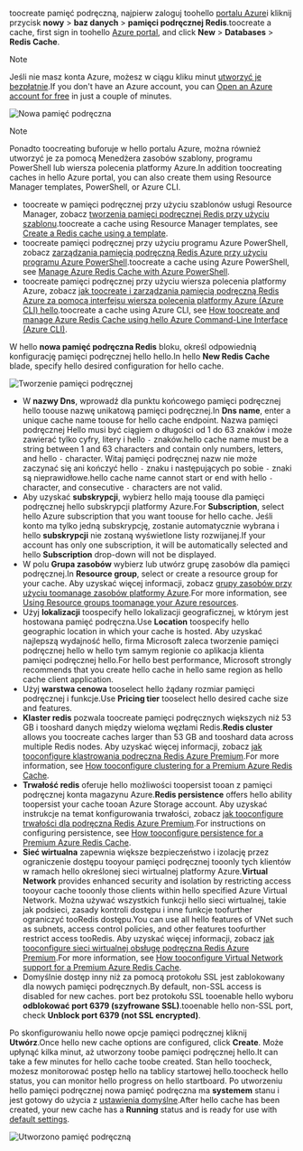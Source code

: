 <span data-ttu-id="74927-101">toocreate pamięć podręczną, najpierw zaloguj toohello [portalu Azure](https://portal.azure.com)i kliknij przycisk **nowy** > **baz danych** > **pamięci podręcznej Redis**.</span><span class="sxs-lookup"><span data-stu-id="74927-101">toocreate a cache, first sign in toohello [Azure portal](https://portal.azure.com), and click **New** > **Databases** > **Redis Cache**.</span></span>

> [!NOTE]
> <span data-ttu-id="74927-102">Jeśli nie masz konta Azure, możesz w ciągu kliku minut [utworzyć je bezpłatnie](https://azure.microsoft.com/pricing/free-trial/?WT.mc_id=redis_cache_hero).</span><span class="sxs-lookup"><span data-stu-id="74927-102">If you don't have an Azure account, you can [Open an Azure account for free](https://azure.microsoft.com/pricing/free-trial/?WT.mc_id=redis_cache_hero) in just a couple of minutes.</span></span>
> 
> 

![Nowa pamięć podręczna](media/redis-cache-create/redis-cache-new-cache-menu.png)

> [!NOTE]
> <span data-ttu-id="74927-104">Ponadto toocreating buforuje w hello portalu Azure, można również utworzyć je za pomocą Menedżera zasobów szablony, programu PowerShell lub wiersza polecenia platformy Azure.</span><span class="sxs-lookup"><span data-stu-id="74927-104">In addition toocreating caches in hello Azure portal, you can also create them using Resource Manager templates, PowerShell, or Azure CLI.</span></span>
> 
> * <span data-ttu-id="74927-105">toocreate w pamięci podręcznej przy użyciu szablonów usługi Resource Manager, zobacz [tworzenia pamięci podręcznej Redis przy użyciu szablonu](../articles/redis-cache/cache-redis-cache-arm-provision.md).</span><span class="sxs-lookup"><span data-stu-id="74927-105">toocreate a cache using Resource Manager templates, see [Create a Redis cache using a template](../articles/redis-cache/cache-redis-cache-arm-provision.md).</span></span>
> * <span data-ttu-id="74927-106">toocreate pamięci podręcznej przy użyciu programu Azure PowerShell, zobacz [zarządzania pamięcią podręczną Redis Azure przy użyciu programu Azure PowerShell](../articles/redis-cache/cache-howto-manage-redis-cache-powershell.md).</span><span class="sxs-lookup"><span data-stu-id="74927-106">toocreate a cache using Azure PowerShell, see [Manage Azure Redis Cache with Azure PowerShell](../articles/redis-cache/cache-howto-manage-redis-cache-powershell.md).</span></span>
> * <span data-ttu-id="74927-107">toocreate pamięci podręcznej przy użyciu wiersza polecenia platformy Azure, zobacz [jak toocreate i zarządzania pamięcią podręczną Redis Azure za pomocą interfejsu wiersza polecenia platformy Azure (Azure CLI) hello](../articles/redis-cache/cache-manage-cli.md).</span><span class="sxs-lookup"><span data-stu-id="74927-107">toocreate a cache using Azure CLI, see [How toocreate and manage Azure Redis Cache using hello Azure Command-Line Interface (Azure CLI)](../articles/redis-cache/cache-manage-cli.md).</span></span>
> 
> 

<span data-ttu-id="74927-108">W hello **nowa pamięć podręczna Redis** bloku, określ odpowiednią konfigurację pamięci podręcznej hello hello.</span><span class="sxs-lookup"><span data-stu-id="74927-108">In hello **New Redis Cache** blade, specify hello desired configuration for hello cache.</span></span>

![Tworzenie pamięci podręcznej](media/redis-cache-create/redis-cache-cache-create.png) 

* <span data-ttu-id="74927-110">W **nazwy Dns**, wprowadź dla punktu końcowego pamięci podręcznej hello toouse nazwę unikatową pamięci podręcznej.</span><span class="sxs-lookup"><span data-stu-id="74927-110">In **Dns name**, enter a unique cache name toouse for hello cache endpoint.</span></span> <span data-ttu-id="74927-111">Nazwa pamięci podręcznej Hello musi być ciągiem o długości od 1 do 63 znaków i może zawierać tylko cyfry, litery i hello `-` znaków.</span><span class="sxs-lookup"><span data-stu-id="74927-111">hello cache name must be a string between 1 and 63 characters and contain only numbers, letters, and hello `-` character.</span></span> <span data-ttu-id="74927-112">Witaj pamięci podręcznej nazw nie może zaczynać się ani kończyć hello `-` znaku i następujących po sobie `-` znaki są nieprawidłowe.</span><span class="sxs-lookup"><span data-stu-id="74927-112">hello cache name cannot start or end with hello `-` character, and consecutive `-` characters are not valid.</span></span>
* <span data-ttu-id="74927-113">Aby uzyskać **subskrypcji**, wybierz hello mają toouse dla pamięci podręcznej hello subskrypcji platformy Azure.</span><span class="sxs-lookup"><span data-stu-id="74927-113">For **Subscription**, select hello Azure subscription that you want toouse for hello cache.</span></span> <span data-ttu-id="74927-114">Jeśli konto ma tylko jedną subskrypcję, zostanie automatycznie wybrana i hello **subskrypcji** nie zostaną wyświetlone listy rozwijanej.</span><span class="sxs-lookup"><span data-stu-id="74927-114">If your account has only one subscription, it will be automatically selected and hello **Subscription** drop-down will not be displayed.</span></span>
* <span data-ttu-id="74927-115">W polu **Grupa zasobów** wybierz lub utwórz grupę zasobów dla pamięci podręcznej.</span><span class="sxs-lookup"><span data-stu-id="74927-115">In **Resource group**, select or create a resource group for your cache.</span></span> <span data-ttu-id="74927-116">Aby uzyskać więcej informacji, zobacz [grupy zasobów przy użyciu toomanage zasobów platformy Azure](../articles/azure-resource-manager/resource-group-overview.md).</span><span class="sxs-lookup"><span data-stu-id="74927-116">For more information, see [Using Resource groups toomanage your Azure resources](../articles/azure-resource-manager/resource-group-overview.md).</span></span> 
* <span data-ttu-id="74927-117">Użyj **lokalizacji** toospecify hello lokalizacji geograficznej, w którym jest hostowana pamięć podręczna.</span><span class="sxs-lookup"><span data-stu-id="74927-117">Use **Location** toospecify hello geographic location in which your cache is hosted.</span></span> <span data-ttu-id="74927-118">Aby uzyskać najlepszą wydajność hello, firma Microsoft zaleca tworzenie pamięci podręcznej hello w hello tym samym regionie co aplikacja klienta pamięci podręcznej hello.</span><span class="sxs-lookup"><span data-stu-id="74927-118">For hello best performance, Microsoft strongly recommends that you create hello cache in hello same region as hello cache client application.</span></span>
* <span data-ttu-id="74927-119">Użyj **warstwa cenowa** tooselect hello żądany rozmiar pamięci podręcznej i funkcje.</span><span class="sxs-lookup"><span data-stu-id="74927-119">Use **Pricing tier** tooselect hello desired cache size and features.</span></span>
* <span data-ttu-id="74927-120">**Klaster redis** pozwala toocreate pamięci podręcznych większych niż 53 GB i tooshard danych między wieloma węzłami Redis.</span><span class="sxs-lookup"><span data-stu-id="74927-120">**Redis cluster** allows you toocreate caches larger than 53 GB and tooshard data across multiple Redis nodes.</span></span> <span data-ttu-id="74927-121">Aby uzyskać więcej informacji, zobacz [jak tooconfigure klastrowania podręczna Redis Azure Premium](../articles/redis-cache/cache-how-to-premium-clustering.md).</span><span class="sxs-lookup"><span data-stu-id="74927-121">For more information, see [How tooconfigure clustering for a Premium Azure Redis Cache](../articles/redis-cache/cache-how-to-premium-clustering.md).</span></span>
* <span data-ttu-id="74927-122">**Trwałość redis** oferuje hello możliwości toopersist tooan z pamięci podręcznej konta magazynu Azure.</span><span class="sxs-lookup"><span data-stu-id="74927-122">**Redis persistence** offers hello ability toopersist your cache tooan Azure Storage account.</span></span> <span data-ttu-id="74927-123">Aby uzyskać instrukcje na temat konfigurowania trwałości, zobacz [jak tooconfigure trwałości dla podręczna Redis Azure Premium](../articles/redis-cache/cache-how-to-premium-persistence.md).</span><span class="sxs-lookup"><span data-stu-id="74927-123">For instructions on configuring persistence, see [How tooconfigure persistence for a Premium Azure Redis Cache](../articles/redis-cache/cache-how-to-premium-persistence.md).</span></span>
* <span data-ttu-id="74927-124">**Sieć wirtualna** zapewnia większe bezpieczeństwo i izolację przez ograniczenie dostępu tooyour pamięci podręcznej tooonly tych klientów w ramach hello określonej sieci wirtualnej platformy Azure.</span><span class="sxs-lookup"><span data-stu-id="74927-124">**Virtual Network** provides enhanced security and isolation by restricting access tooyour cache tooonly those clients within hello specified Azure Virtual Network.</span></span> <span data-ttu-id="74927-125">Można używać wszystkich funkcji hello sieci wirtualnej, takie jak podsieci, zasady kontroli dostępu i inne funkcje toofurther ograniczyć tooRedis dostępu.</span><span class="sxs-lookup"><span data-stu-id="74927-125">You can use all hello features of VNet such as subnets, access control policies, and other features toofurther restrict access tooRedis.</span></span> <span data-ttu-id="74927-126">Aby uzyskać więcej informacji, zobacz [jak tooconfigure sieci wirtualnej obsługę podręczna Redis Azure Premium](../articles/redis-cache/cache-how-to-premium-vnet.md).</span><span class="sxs-lookup"><span data-stu-id="74927-126">For more information, see [How tooconfigure Virtual Network support for a Premium Azure Redis Cache](../articles/redis-cache/cache-how-to-premium-vnet.md).</span></span>
* <span data-ttu-id="74927-127">Domyślnie dostęp inny niż za pomocą protokołu SSL jest zablokowany dla nowych pamięci podręcznych.</span><span class="sxs-lookup"><span data-stu-id="74927-127">By default, non-SSL access is disabled for new caches.</span></span> <span data-ttu-id="74927-128">port bez protokołu SSL tooenable hello wyboru **odblokować port 6379 (szyfrowane SSL)**.</span><span class="sxs-lookup"><span data-stu-id="74927-128">tooenable hello non-SSL port, check **Unblock port 6379 (not SSL encrypted)**.</span></span>

<span data-ttu-id="74927-129">Po skonfigurowaniu hello nowe opcje pamięci podręcznej kliknij **Utwórz**.</span><span class="sxs-lookup"><span data-stu-id="74927-129">Once hello new cache options are configured, click **Create**.</span></span> <span data-ttu-id="74927-130">Może upłynąć kilka minut, aż utworzony toobe pamięci podręcznej hello.</span><span class="sxs-lookup"><span data-stu-id="74927-130">It can take a few minutes for hello cache toobe created.</span></span> <span data-ttu-id="74927-131">Stan hello toocheck, możesz monitorować postęp hello na tablicy startowej hello.</span><span class="sxs-lookup"><span data-stu-id="74927-131">toocheck hello status, you can monitor hello progress on hello startboard.</span></span> <span data-ttu-id="74927-132">Po utworzeniu hello pamięci podręcznej nowa pamięć podręczna ma **systemem** stanu i jest gotowy do użycia z [ustawienia domyślne](../articles/redis-cache/cache-configure.md#default-redis-server-configuration).</span><span class="sxs-lookup"><span data-stu-id="74927-132">After hello cache has been created, your new cache has a **Running** status and is ready for use with [default settings](../articles/redis-cache/cache-configure.md#default-redis-server-configuration).</span></span>

![Utworzono pamięć podręczną](media/redis-cache-create/redis-cache-cache-created.png)

